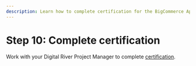 ```yaml
---
description: Learn how to complete certification for the BigCommerce App.
---
```


# Step 10: Complete certification

Work with your Digital River Project Manager to complete [certification](https://docs.digitalriver.com/digital-river-api/getting-started-1/standards-and-certifications).&#x20;
